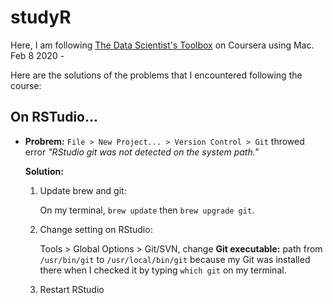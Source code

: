 # studyR

Here, I am following [The Data Scientist's Toolbox](https://www.coursera.org/learn/data-scientists-tools) on Coursera using Mac. Feb 8 2020 - 

Here are the solutions of the problems that I encountered following the course: 

## On RSTudio...

* __Probrem:__ `File > New Project... > Version Control > Git` throwed error _"RStudio git was not detected on the system path."_
  
  __Solution:__ 

  1. Update brew and git:
  
      On my terminal, `brew update` then `brew upgrade git`.
  
  2. Change setting on RStudio:

      Tools > Global Options > Git/SVN,
      change __Git executable:__ path from `/usr/bin/git` to `/usr/local/bin/git` 
      because my Git was installed there when I checked it by typing `which git` on my terminal.
      
  3. Restart RStudio
  
  
